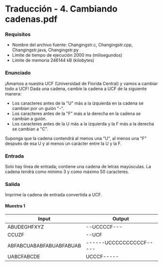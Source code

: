 # Traducción - 4. Cambiando cadenas.pdf

### Requisitos
- Nombre del archivo fuente: Changingstr.c, Changingstr.cpp, Changingstr.java, Changingstr.py
- Límite de tiempo de ejecución 2000 ms (milisegundos)
- Límite de memoria 246144 kB (kilobytes)

### Enunciado
¡Amamos a nuestra UCF (Universidad de Florida Central) y vamos a cambiar todo a UCF! Dada una cadena, cambie la cadena a UCF de la siguiente manera:

- Los caracteres antes de la "U" más a la izquierda en la cadena se cambian por un guión "-".
- Los caracteres antes de la "F" más a la derecha en la cadena se cambian a guión.
- Los caracteres antes de la U más a la izquierda y la F más a la derecha se cambian a "C".

Suponga que la cadena contendrá al menos una "U", al menos una "F" después de esa U y al menos un carácter entre la U y la F.

### Entrada
Solo hay línea de entrada; contiene una cadena de letras mayúsculas. La cadena tendrá como mínimo 3 y como máximo 50 caracteres.

### Salida
Imprime la cadena de entrada convertida a UCF.

#### Muestra 1
| Input                  | Output            |
| ---------------------- | ----------------- |
| ABUDEGHFXYZ            | --UCCCCF---       |
| CCUZF                  | --UCF             |
| ABFABCUABABFABUABFABUAB| ------UCCCCCCCCCCF-----|
| UABCFABCDE             | UCCCF-----             |

